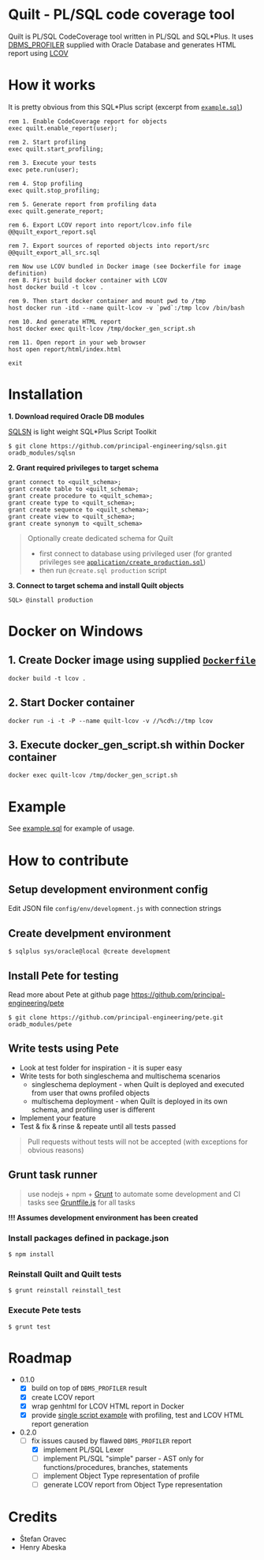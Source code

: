 # Quilt - PL/SQL code coverage tool

Quilt is PL/SQL CodeCoverage tool written in PL/SQL and SQL*Plus.
It uses [DBMS_PROFILER](http://docs.oracle.com/database/121/ARPLS/d_profil.htm#ARPLS039) supplied with Oracle Database and generates HTML report using [LCOV](http://ltp.sourceforge.net/coverage/lcov.php)

# How it works

It is pretty obvious from this SQL*Plus script (excerpt from [`example.sql`](example.sql))

````
rem 1. Enable CodeCoverage report for objects
exec quilt.enable_report(user);

rem 2. Start profiling
exec quilt.start_profiling;

rem 3. Execute your tests
exec pete.run(user);

rem 4. Stop profiling
exec quilt.stop_profiling;

rem 5. Generate report from profiling data
exec quilt.generate_report;

rem 6. Export LCOV report into report/lcov.info file
@@quilt_export_report.sql

rem 7. Export sources of reported objects into report/src
@@quilt_export_all_src.sql

rem Now use LCOV bundled in Docker image (see Dockerfile for image definition)
rem 8. First build docker container with LCOV
host docker build -t lcov .

rem 9. Then start docker container and mount pwd to /tmp
host docker run -itd --name quilt-lcov -v `pwd`:/tmp lcov /bin/bash

rem 10. And generate HTML report
host docker exec quilt-lcov /tmp/docker_gen_script.sh

rem 11. Open report in your web browser
host open report/html/index.html

exit
````

# Installation

**1. Download required Oracle DB modules**

[SQLSN](https://github.com/s-oravec/sqlsn) is light weight SQL*Plus Script Toolkit

````
$ git clone https://github.com/principal-engineering/sqlsn.git oradb_modules/sqlsn
````

**2. Grant required privileges to target schema**

````
grant connect to <quilt_schema>;  
grant create table to <quilt_schema>;
grant create procedure to <quilt_schema>;
grant create type to <quilt_schema>;
grant create sequence to <quilt_schema>;
grant create view to <quilt_schema>;
grant create synonym to <quilt_schema>
````

> Optionally create dedicated schema for Quilt
>
> * first connect to database using privileged user (for granted privileges see [`application/create_production.sql`](application/create_production.sql))
> * then run `@create.sql production` script 

**3. Connect to target schema and install Quilt objects**

````
SQL> @install production
````

# Docker on Windows

## 1. Create Docker image using supplied [`Dockerfile`](Dockerfile)

````
docker build -t lcov .
````
    
## 2. Start Docker container

````
docker run -i -t -P --name quilt-lcov -v //%cd%://tmp lcov
````
    
## 3. Execute docker_gen_script.sh within Docker container

````
docker exec quilt-lcov /tmp/docker_gen_script.sh
````
    
# Example

See [example.sql](example.sql) for example of usage.
    
# How to contribute

## Setup development environment config

Edit JSON file `config/env/development.js` with connection strings

## Create develpment environment

````
$ sqlplus sys/oracle@local @create development
````

## Install Pete for testing

Read more about Pete at github page
https://github.com/principal-engineering/pete

````
$ git clone https://github.com/principal-engineering/pete.git oradb_modules/pete
````

## Write tests using Pete

* Look at test folder for inspiration - it is super easy
* Write tests for both singleschema and multischema scenarios
    * singleschema deployment - when Quilt is deployed and executed from user that owns profiled objects
    * multischema deployment - when Quilt is deployed in its own schema, and profiling user  is different
* Implement your feature
* Test & fix & rinse & repeate until all tests passed

> Pull requests without tests will not be accepted (with exceptions for obvious reasons)

## Grunt task runner

> use nodejs + npm + [Grunt](http://gruntjs.com) to automate some development and CI tasks
> see [Gruntfile.js](Gruntfile.js) for all tasks

**!!! Assumes development environment has been created**

### Install packages defined in package.json

````
$ npm install
````

### Reinstall Quilt and Quilt tests

````
$ grunt reinstall reinstall_test
````

### Execute Pete tests

````
$ grunt test
````

# Roadmap

* 0.1.0
    * [x] build on top of `DBMS_PROFILER` result
    * [x] create LCOV report
    * [x] wrap genhtml for LCOV HTML report in Docker
    * [x] provide [single script example](example.sql) with profiling, test and LCOV HTML report generation
* 0.2.0
    * [ ] fix issues caused by flawed `DBMS_PROFILER` report
        * [x] implement PL/SQL Lexer
        * [ ] implement PL/SQL "simple" parser - AST only for functions/procedures, branches, statements
        * [ ] implement Object Type representation of profile
        * [ ] generate LCOV report from Object Type representation

# Credits

* Štefan Oravec
* Henry Abeska
